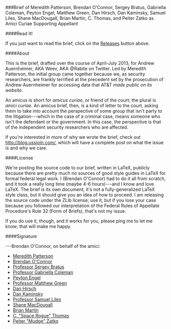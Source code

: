 ###Brief of Meredith Patterson, Brendan O'Connor, Sergey Bratus, Gabriella Coleman, Peyton Engel, Matthew Green, Dan Hirsch, Dan Kaminsky, Samuel Liles, Shane MacDougall, Brian Martin, C. Thomas, and Peiter Zatko as Amici Curiae Supporting Appellant

####Read It!

If you just want to read the brief, click on the [Releases](https://github.com/ussjoin/weevamicus/releases) button above.

####About

This is the brief, drafted over the course of April-July 2013, for Andrew Auernheimer, AKA Weev, AKA @Rabite on Twitter. Led by Meredith Patterson, the initial group came together because we, as security researchers, are frankly terrified at the precedent set by the prosecution of Andrew Auernheimer for accessing data that AT&T *made public on its website*.

An amicus is short for *amicus curiae*, or friend of the court; the plural is *amici curiae*. An amicus brief, then, is a kind of letter to the court, asking them to take into account the perspective of some group that isn't party to the litigation---which in the case of a criminal case, means someone who isn't the defendant or the government. In this case, the perspective is that of the independent security researchers who are affected.

If you're interested in more of why we wrote the brief, check out <http://blog.ussjoin.com/>, which will have a complete post on what the issue is and why we care.

####License

We're posting the source code to our brief, written in LaTeX, publicly because there are pretty much no sources of good style guides in LaTeX for formal federal legal work. I (Brendan O'Connor) had to do it all from scratch, and it took a really long time (maybe 4-6 hours)---and I know and love LaTeX. The brief is its own document; it's not a fully-generalized LaTeX style class, but it should give you an idea of how to proceed. I am releasing the source code under the ZLib license; use it, but if you lose your case because you followed our interpretation of the Federal Rules of Appellate Procedure's Rule 32 (Form of Briefs), that's not my issue.

If you do use it, though, and it works for you, please ping me to let me know; that will make me happy.

####Signature

---Brendan O'Connor, on behalf of the amici:

* [Meredith Patterson](http://en.wikipedia.org/wiki/Meredith_L._Patterson)
* [Brendan O'Connor](http://ussjoin.com)
* [Professor Sergey Bratus](http://www.cs.dartmouth.edu/~sergey/)
* [Professor Gabriella Coleman](http://gabriellacoleman.org)
* [Peyton Engel](http://www.linkedin.com/pub/peyton-engel/0/b60/418)
* [Professor Matthew Green](http://spar.isi.jhu.edu/~mgreen/)
* [Dan Hirsch](https://twitter.com/thequux)
* [Dan Kaminsky](http://dankaminsky.com)
* [Professor Samuel Liles](http://selil.com)
* [Shane MacDougall](http://www.tacticalintelligence.org)
* [Brian Martin](http://attrition.org)
* [C. "Space Rogue" Thomas](https://twitter.com/spacerog)
* [Peiter "Mudge" Zatko](https://twitter.com/dotMudge)

